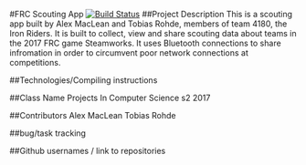 #FRC Scouting App
[![Build Status](https://travis-ci.org/IronRiders/FRC-Scouting-App.svg?branch=master)](https://travis-ci.org/IronRiders/FRC-Scouting-App)
##Project Description
This is a scouting app built by Alex MacLean and Tobias Rohde, members of team 4180, the Iron Riders. It is built to collect, view and share scouting data about teams in the 2017 FRC game Steamworks. It uses Bluetooth connections to share infromation in order to circumvent poor network connections at competitions.

##Technologies/Compiling instructions 

##Class Name 
Projects In Computer Science s2 2017

##Contributors
Alex MacLean
Tobias Rohde

##bug/task tracking

##Github usernames / link to repositories
